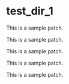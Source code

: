 # test_dir_1
This is a sample patch.

This is a sample patch.

This is a sample patch.

This is a sample patch.

This is a sample patch.
